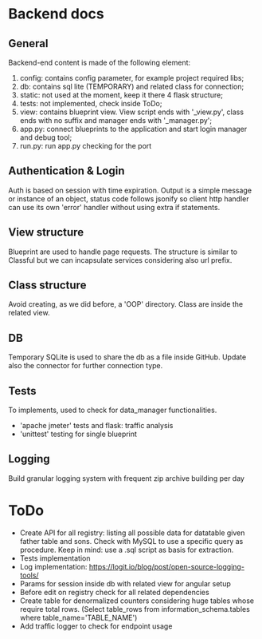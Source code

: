 # Backend docs
## General
Backend-end content is made of the following element:
1) config: contains config parameter, for example project required libs; 
2) db: contains sql lite (TEMPORARY) and related class for connection;
3) static: not used at the moment, keep it there 4 flask structure;
4) tests: not implemented, check inside ToDo;
5) view: contains blueprint view. View script ends with '_view.py', class ends with no suffix and manager ends with '_manager.py';
6) app.py: connect blueprints to the application and start login manager and debug tool;
7) run.py: run app.py checking for the port
## Authentication & Login
Auth is based on session with time expiration. 
Output is a simple message or instance of an object, status code follows jsonify
so client http handler can use its own 'error' handler without using extra if statements.
## View structure
Blueprint are used to handle page requests. 
The structure is similar to Classful but we can incapsulate services considering also url prefix.
## Class structure
Avoid creating, as we did before, a 'OOP' directory. Class are inside the related view.
## DB
Temporary SQLite is used to share the db as a file inside GitHub.
Update also the connector for further connection type.
## Tests
To implements, used to check for data_manager functionalities.
- 'apache jmeter' tests and flask: traffic analysis
- 'unittest' testing for single blueprint
## Logging
Build granular logging system with frequent zip archive building per day
# ToDo
- Create API for all registry: listing all possible data for 
datatable given father table and sons. Check with MySQL to use a specific query as procedure. 
Keep in mind: use a .sql script as basis for extraction.
- Tests implementation
- Log implementation: https://logit.io/blog/post/open-source-logging-tools/
- Params for session inside db with related view for angular setup
- Before edit on registry check for all related dependencies
- Create table for denormalized counters considering huge tables whose require total rows. (Select table_rows from information_schema.tables where table_name='TABLE_NAME')
- Add traffic logger to check for endpoint usage
